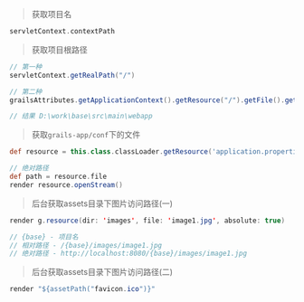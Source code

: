 > 获取项目名
```groovy
servletContext.contextPath
```

> 获取项目根路径

```java
// 第一种
servletContext.getRealPath("/")

// 第二种
grailsAttributes.getApplicationContext().getResource("/").getFile().getAbsolutePath()

// 结果 D:\work\base\src\main\webapp
```

> 获取`grails-app/conf`下的文件

```groovy
def resource = this.class.classLoader.getResource('application.properties')

// 绝对路径
def path = resource.file
render resource.openStream()
```

> 后台获取assets目录下图片访问路径(一)

```java
render g.resource(dir: 'images', file: 'image1.jpg', absolute: true)

// {base} - 项目名
// 相对路径 - /{base}/images/image1.jpg
// 绝对路径 - http://localhost:8080/{base}/images/image1.jpg
```

> 后台获取assets目录下图片访问路径(二)

```java
render "${assetPath("favicon.ico")}"
```
